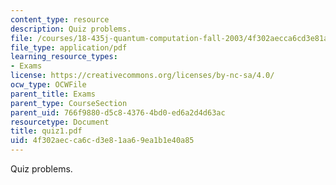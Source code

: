 ```yaml
---
content_type: resource
description: Quiz problems.
file: /courses/18-435j-quantum-computation-fall-2003/4f302aecca6cd3e81aa69ea1b1e40a85_quiz1.pdf
file_type: application/pdf
learning_resource_types:
- Exams
license: https://creativecommons.org/licenses/by-nc-sa/4.0/
ocw_type: OCWFile
parent_title: Exams
parent_type: CourseSection
parent_uid: 766f9880-d5c8-4376-4bd0-ed6a2d4d63ac
resourcetype: Document
title: quiz1.pdf
uid: 4f302aec-ca6c-d3e8-1aa6-9ea1b1e40a85
---
```

Quiz problems.